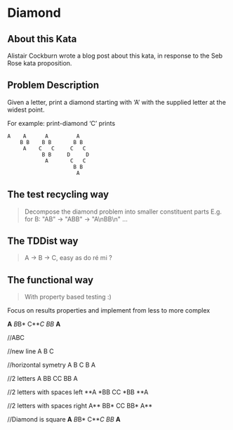 # Diamond

## About this Kata

Alistair Cockburn wrote a blog post about this kata, in response to the Seb Rose kata proposition.

## Problem Description

Given a letter, print a diamond starting with ‘A’ with the supplied letter at the widest point.

For example: print-diamond ‘C’ prints

```
A    A      A         A
    B B    B B       B B
     A    C   C     C   C
           B B     D     D
            A       C   C
                     B B
                      A
```

## The test recycling way

> Decompose the diamond problem into smaller constituent parts
> E.g. for B: "AB" -> "ABB" -> "A\nBB\n" ...

## The TDDist way

> A -> B -> C, easy as do ré mi ?


## The functional way

> With property based testing :)

Focus on results properties and implement from less to more complex 


**A**
*B*B*
C***C
*B*B*
**A**

//ABC

//new line
A
B
C

//horizontal symetry
A
B
C
B
A

//2 letters
A
BB
CC
BB
A

//2 letters with spaces left
**A
*BB
CC
*BB
**A

//2 letters with spaces right
A**
BB*
CC
BB*
A**

//Diamond is square
**A**
*B*B*
C***C
*B*B*
**A**